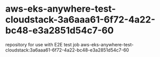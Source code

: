 # aws-eks-anywhere-test-cloudstack-3a6aaa61-6f72-4a22-bc48-e3a2851d54c7-60
repository for use with E2E test job aws-eks-anywhere-test-cloudstack:3a6aaa61-6f72-4a22-bc48-e3a2851d54c7-60
